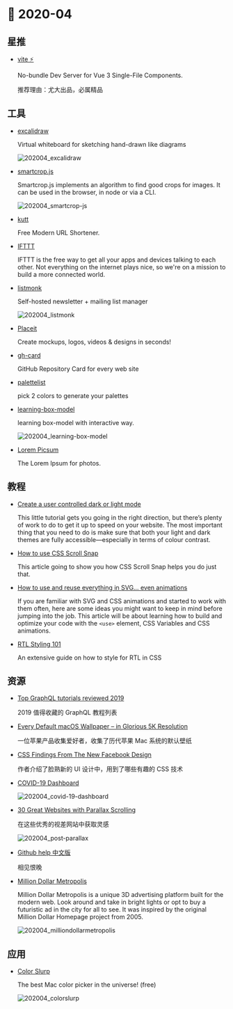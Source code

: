 # 📖 2020-04

## 星推

* [vite ⚡](https://github.com/vuejs/vite)

  No-bundle Dev Server for Vue 3 Single-File Components.

  推荐理由：尤大出品，必属精品

## 工具

* [excalidraw](https://excalidraw.com/)

  Virtual whiteboard for sketching hand-drawn like diagrams

  ![202004_excalidraw](https://cdn.jsdelivr.net/gh/xiaoluoboding/image-hub@latest/images/2020/04/202004_excalidraw.png)

* [smartcrop.js](https://github.com/jwagner/smartcrop.js)

  Smartcrop.js implements an algorithm to find good crops for images. It can be used in the browser, in node or via a CLI.

  ![202004_smartcrop-js](https://cdn.jsdelivr.net/gh/xiaoluoboding/image-hub@latest/images/2020/04/202004_smartcrop-js.jpeg)

* [kutt](https://github.com/thedevs-network/kutt)

  Free Modern URL Shortener.

* [IFTTT](https://ifttt.com/)

  IFTTT is the free way to get all your apps and devices talking to each other. Not everything on the internet plays nice, so we're on a mission to build a more connected world.

* [listmonk](https://listmonk.app/)

  Self-hosted newsletter + mailing list manager

  ![202004_listmonk](https://cdn.jsdelivr.net/gh/xiaoluoboding/image-hub@latest/images/2020/04/202004_listmonk.png)

* [Placeit](https://placeit.net/)

  Create mockups, logos, videos & designs in seconds!

* [gh-card](https://gh-card.dev/)

  GitHub Repository Card for every web site

* [palettelist](https://www.palettelist.com/)

  pick 2 colors to generate your palettes

* [learning-box-model](https://codepen.io/carolineartz/pen/ogVXZj?editors=1010)

  learning box-model with interactive way.

  ![202004_learning-box-model](https://cdn.jsdelivr.net/gh/xiaoluoboding/image-hub@latest/images/2020/04/202004_learning-box-model.png)

* [Lorem Picsum](https://picsum.photos/)

  The Lorem Ipsum for photos.

## 教程

* [Create a user controlled dark or light mode](https://hankchizljaw.com/wrote/create-a-user-controlled-dark-or-light-mode/)

  This little tutorial gets you going in the right direction, but there’s plenty of work to do to get it up to speed on your website. The most important thing that you need to do is make sure that both your light and dark themes are fully accessible—especially in terms of colour contrast.

* [How to use CSS Scroll Snap](https://blog.logrocket.com/how-to-use-css-scroll-snap/)

  This article going to show you how CSS Scroll Snap helps you do just that.

* [How to use and reuse everything in SVG… even animations](https://leniolabs.com/conferencias/2020/04/02/use-and-reuse-everything-in-SVG.html)

  If you are familiar with SVG and CSS animations and started to work with them often, here are some ideas you might want to keep in mind before jumping into the job. This article will be about learning how to build and optimize your code with the `<use>` element, CSS Variables and CSS animations.

* [RTL Styling 101](https://rtlstyling.com/)

  An extensive guide on how to style for RTL in CSS

## 资源

* [Top GraphQL tutorials reviewed 2019](https://blog.graphqleditor.com/top-graphql-tutorials-reviewed-2019/)

  2019 值得收藏的 GraphQL 教程列表

* [Every Default macOS Wallpaper – in Glorious 5K Resolution](https://512pixels.net/projects/default-mac-wallpapers-in-5k/)

  一位苹果产品收集爱好者，收集了历代苹果 Mac 系统的默认壁纸

* [CSS Findings From The New Facebook Design](https://ishadeed.com/article/new-facebook-css/)

  作者介绍了脸熟新的 UI 设计中，用到了哪些有趣的 CSS 技术

* [COVID-19 Dashboard](https://www.arcgis.com/apps/opsdashboard/index.html#/bda7594740fd40299423467b48e9ecf6)

  ![202004_covid-19-dashboard](https://cdn.jsdelivr.net/gh/xiaoluoboding/image-hub@latest/images/2020/04/202004_covid-19-dashboard.jpg)

* [30 Great Websites with Parallax Scrolling](https://www.awwwards.com/30-great-websites-with-parallax-scrolling.html)

  在这些优秀的视差网站中获取灵感

  ![202004_post-parallax](https://cdn.jsdelivr.net/gh/xiaoluoboding/image-hub@latest/images/2020/04/202004_post-parallax.jpg)

* [Github help 中文版](https://help.github.com/cn)

  相见恨晚

* [Million Dollar Metropolis](https://milliondollarmetropolis.com/)

  Million Dollar Metropolis is a unique 3D advertising platform built for the modern web. Look around and take in bright lights or opt to buy a futuristic ad in the city for all to see. It was inspired by the original Million Dollar Homepage project from 2005.

  ![202004_milliondollarmetropolis](https://cdn.jsdelivr.net/gh/xiaoluoboding/image-hub@latest/images/2020/04/202004_milliondollarmetropolis.jpg)

## 应用

* [Color Slurp](http://colorslurp.com/)

  The best Mac color picker in the universe! (free)

  ![202004_colorslurp](https://cdn.jsdelivr.net/gh/xiaoluoboding/image-hub@latest/images/2020/04/202004_colorslurp.jpg)

